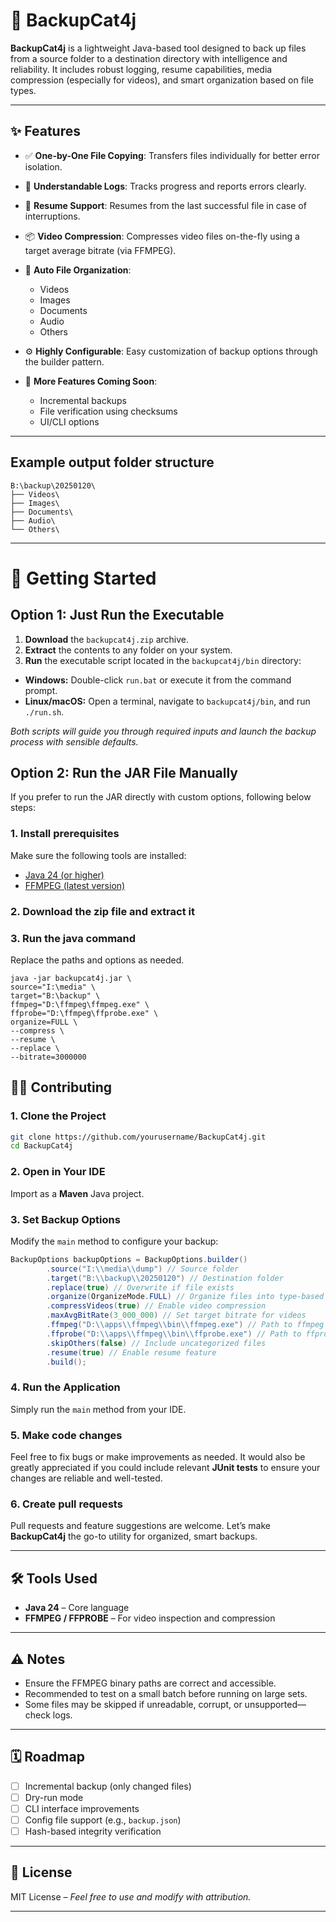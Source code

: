 # 🐾 BackupCat4j

**BackupCat4j** is a lightweight Java-based tool designed to back up files from a source folder to a destination directory with intelligence and reliability. It includes robust logging, resume capabilities, media compression (especially for videos), and smart organization based on file types.

---

## ✨ Features

* ✅ **One-by-One File Copying**: Transfers files individually for better error isolation.
* 📝 **Understandable Logs**: Tracks progress and reports errors clearly.
* 🔁 **Resume Support**: Resumes from the last successful file in case of interruptions.
* 📦 **Video Compression**: Compresses video files on-the-fly using a target average bitrate (via FFMPEG).
* 📁 **Auto File Organization**:
    * Videos
    * Images
    * Documents
    * Audio
    * Others
* ⚙️ **Highly Configurable**: Easy customization of backup options through the builder pattern.
* 🚧 **More Features Coming Soon**:

    * Incremental backups
    * File verification using checksums
    * UI/CLI options

---

## Example output folder structure

```
B:\backup\20250120\
├── Videos\
├── Images\
├── Documents\
├── Audio\
└── Others\
```
---

# 🚀 Getting Started

## Option 1: Just Run the Executable

1. **Download** the `backupcat4j.zip` archive.
2. **Extract** the contents to any folder on your system.
3. **Run** the executable script located in the `backupcat4j/bin` directory:

  * **Windows:** Double-click `run.bat` or execute it from the command prompt.
  * **Linux/macOS:** Open a terminal, navigate to `backupcat4j/bin`, and run `./run.sh`.

*Both scripts will guide you through required inputs and launch the backup process with sensible defaults.*

## Option 2: Run the JAR File Manually

If you prefer to run the JAR directly with custom options, following below steps:

### 1. Install prerequisites

Make sure the following tools are installed:

* [Java 24 (or higher)](https://jdk.java.net/)
* [FFMPEG (latest version)](https://ffmpeg.org/download.html)

### 2. Download the zip file and extract it

### 3. Run the java command

Replace the paths and options as needed.

```declarative
java -jar backupcat4j.jar \
source="I:\media" \
target="B:\backup" \
ffmpeg="D:\ffmpeg\ffmpeg.exe" \
ffprobe="D:\ffmpeg\ffprobe.exe" \
organize=FULL \
--compress \
--resume \
--replace \
--bitrate=3000000
```

## 🧑‍💻 Contributing

### 1. Clone the Project

```bash
git clone https://github.com/yourusername/BackupCat4j.git
cd BackupCat4j
```

### 2. Open in Your IDE

Import as a **Maven** Java project.

### 3. Set Backup Options

Modify the `main` method to configure your backup:

```java
BackupOptions backupOptions = BackupOptions.builder()
        .source("I:\\media\\dump") // Source folder
        .target("B:\\backup\\20250120") // Destination folder
        .replace(true) // Overwrite if file exists
        .organize(OrganizeMode.FULL) // Organize files into type-based folders
        .compressVideos(true) // Enable video compression
        .maxAvgBitRate(3_000_000) // Set target bitrate for videos
        .ffmpeg("D:\\apps\\ffmpeg\\bin\\ffmpeg.exe") // Path to ffmpeg
        .ffprobe("D:\\apps\\ffmpeg\\bin\\ffprobe.exe") // Path to ffprobe
        .skipOthers(false) // Include uncategorized files
        .resume(true) // Enable resume feature
        .build();
```

### 4. Run the Application

Simply run the `main` method from your IDE.

### 5. Make code changes

Feel free to fix bugs or make improvements as needed. It would also be greatly appreciated if you could include relevant **JUnit tests** to ensure your changes are reliable and well-tested.

### 6. Create pull requests
Pull requests and feature suggestions are welcome. Let’s make **BackupCat4j** the go-to utility for organized, smart backups.

---

## 🛠️ Tools Used

* **Java 24** – Core language
* **FFMPEG / FFPROBE** – For video inspection and compression

---

## ⚠️ Notes

* Ensure the FFMPEG binary paths are correct and accessible.
* Recommended to test on a small batch before running on large sets.
* Some files may be skipped if unreadable, corrupt, or unsupported—check logs.

---

## 🗓️ Roadmap

* [ ] Incremental backup (only changed files)
* [ ] Dry-run mode
* [ ] CLI interface improvements
* [ ] Config file support (e.g., `backup.json`)
* [ ] Hash-based integrity verification

---

## 📄 License

MIT License – *Feel free to use and modify with attribution.*

---